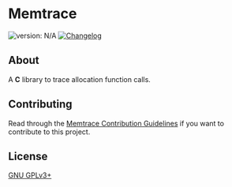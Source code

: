 # Memtrace #

<!-- [version_shield]: https://img.shields.io/badge/version-vX.Y.Z-blue.svg -->
[version_shield]: https://img.shields.io/badge/version-N%2FA-blue.svg
<!-- [version_page]: https://github.com/mfederczuk/memtrace/releases/vX.Y.Z "Release vX.Y.Z" -->
<!-- [![version: vX.Y.Z][version_shield]][version_page] -->
![version: N/A][version_shield]
[![Changelog](https://img.shields.io/badge/-Changelog-blue.svg)](./CHANGELOG.md "Changelog")

## About ##

A **C** library to trace allocation function calls.

## Contributing ##

Read through the [Memtrace Contribution Guidelines](./CONTRIBUTING.md)
 if you want to contribute to this project.

## License ##

[GNU GPLv3+](./LICENSE)
